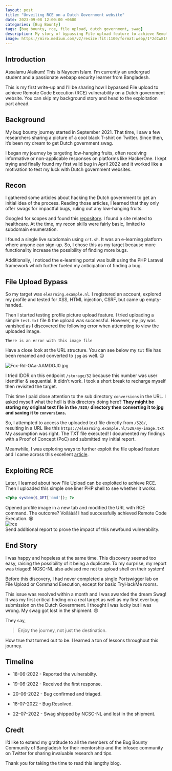 ```yaml
---
layout: post
title: "Unveiling RCE on a Dutch Government website"
date: 2023-09-08 12:00:00 +0600
categories: [Bug Bounty]
tags: [bug bounty, rce, file upload, dutch government, swag]
description: My story of bypassing File upload feature to achieve Remote Code Execution (RCE) on a Dutch government website.
image: https://miro.medium.com/v2/resize:fit:1100/format:webp/1*2dCw819y1EPP9vfn2lvojQ.jpeg
---
```


## Introduction

Assalamu Alaikum! This is Nayeem Islam. I’m currently an undergrad student and a passionate webapp security learner from Bangladesh.

This is my first write-up and I’ll be sharing how I bypassed File upload to achieve Remote Code Execution (RCE) vulnerability on a Dutch government website. You can skip my background story and head to the exploitation part ahead.

## Background
My bug bounty journey started in September 2021. That time, I saw a few researchers sharing a picture of a cool black T-shirt on Twitter. Since then, it’s been my dream to get Dutch government swag.

I began my journey by targeting low-hanging fruits, often receiving informative or non-applicable responses on platforms like HackerOne. I kept trying and finally found my first valid bug in April 2022 and it worked like a motivation to test my luck with Dutch government websites.

## Recon
I gathered some articles about hacking the Dutch government to get an initial idea of the process. Reading those articles, I learned that they only offer swags for impactful bugs, ruling out any low-hanging fruits.

Googled for scopes and found this [repository](https://gist.github.com/testerzs/cf3085ec0bad6b1d661887d4f44e3574). I found a site related to healthcare. At the time, my recon skills were fairly basic, limited to subdomain enumeration.

I found a single live subdomain using `crt.sh`. It was an e-learning platform where anyone can sign-up. So, I chose this as my target because more functionality increase the possibility of finding more bugs.

Additionally, I noticed the e-learning portal was built using the PHP Laravel framework which further fueled my anticipation of finding a bug.

## File Upload Bypass
So my target was `elearning.example.nl`. I registered an account, explored my profile and tested for XSS, HTML injection, CSRF, but came up empty-handed.

Then I started testing profile picture upload feature. I tried uploading a simple `test.txt` file & the upload was successful. However, my joy was vanished as I discovered the following error when attempting to view the uploaded image.

`There is an error with this image file`

Have a close look at the URL structure. You can see below my `txt` file has been renamed and converted to `jpg` as well. 😥

![Fox-Rd-OAa-AAMDOJ0.jpg](https://miro.medium.com/v2/resize:fit:1100/format:webp/1*6I-orgmJoVHO5RMWy3SYjQ.png)

I tried IDOR on this endpoint `/storage/52` because this number was user identifier & sequential. It didn’t work. I took a short break to recharge myself then revisited the target.

This time I paid close attention to the sub directory `conversions` in the URL. I asked myself what the hell is this directory doing here? **They might be storing my original text file in the `/528/` directory then converting it to jpg and saving it to `conversions`.**

So, I attempted to access the uploaded text file directly from `/528/`, resulting in a URL like this
`https://elearning.example.nl/528/my-image.txt`
My assumption was right. The TXT file executed! I documented my findings with a Proof of Concept (PoC) and submitted my initial report.

Meanwhile, I was exploring ways to further exploit the file upload feature and I came across this excellent [article](https://sm4rty.medium.com/hunting-for-bugs-in-file-upload-feature-c3b364fb01ba).

## Exploiting RCE
Later, I learned about how File Upload can be exploited to achieve RCE. Then I uploaded this simple one liner PHP shell to see whether it works.  

```php
<?php system($_GET['cmd']); ?>
```

Opened profile image in a new tab and modified the URL with RCE command. The outcome? Voilààà! I had successfully achieved Remote Code Execution. 😎  
![rce](https://miro.medium.com/v2/resize:fit:1100/format:webp/1*SIDxUl7fIJ1dHSu7274N9A.png)  
Send additional report to prove the impact of this newfound vulnerability.

## End Story
I was happy and hopeless at the same time. This discovery seemed too easy, raising the possibility of it being a duplicate. To my surprise, my report was triaged! NCSC-NL also advised me not to upload shell on their system!

Before this discovery, I had never completed a single Portswigger lab on File Upload or Command Execution, except for basic TryHackMe rooms.

This issue was resolved within a month and I was awarded the dream Swag! It was my first critical finding on a real target as well as my first ever bug submission on the Dutch Government. I thought I was lucky but I was wrong. My swag got lost in the shipment. 😞

They say, 
> Enjoy the journey, not just the destination. 

How true that turned out to be. I learned a ton of lessons throughout this journey.

## Timeline
- 18-06-2022 - Reported the vulnerabilty.

- 19-06-2022 - Received the first response.

- 20-06-2022 - Bug confirmed and triaged.

- 18-07-2022 - Bug Resolved.

- 22–07–2022 - Swag shipped by NCSC-NL and lost in the shipment.


## Credt
I’d like to extend my gratitude to all the members of the Bug Bounty Community of Bangladesh for their mentorship and the infosec community on Twitter for sharing invaluable research and tips.

Thank you for taking the time to read this lengthy blog.